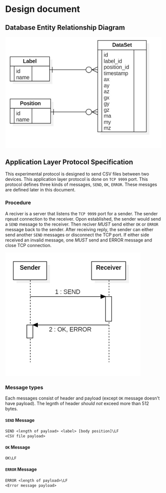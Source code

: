 # Design document

## Database Entity Relationship Diagram

![erd](UML/ERD.jpg)

## Application Layer Protocol Specification

This experimental protocol is designed to send CSV files between two devices.
This application layer protocol is done on `TCP 9999` port. This protocol
defines three kinds of messages, `SEND`, `OK`, `ERROR`. These messges are
defined later in this document.

### Procedure

A reciver is a server that listens the `TCP 9999` port for a sender. 
The sender rqeust connection to the receiver. Opon established, the sender would
send a `SEND` message to the receiver. Then reciver _MUST_ send either `OK`
or `ERROR` message back to the sender. After receiving reply, the sender can
either send another `SEND` messages or disconnect the TCP port. If either side
received an invalid message, one _MUST_ send and ERROR message and close TCP
connection.

![procedure](UML/Protocol_sequence.jpg)

### Message types

Each messages consist of header and payload (except `OK` message doesn't have
payload). The legnth of header _should not_ exceed more than 512 bytes.

#### `SEND` Message

```
SEND <length of payload> <label> [body position]\LF
<CSV file payload>
```

#### `OK` Message

```
OK\LF
```

#### `ERROR` Message

```
ERROR <length of payload>\LF
<Error message payload>
```